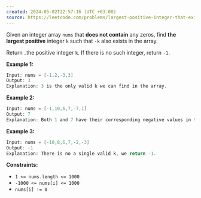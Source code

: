```yaml
---
created: 2024-05-02T22:57:16 (UTC +03:00)
source: https://leetcode.com/problems/largest-positive-integer-that-exists-with-its-negative/description/?envType=daily-question&envId=2024-05-02
---
```

Given an integer array `nums` that **does not contain** any zeros, find **the largest positive** integer `k` such that `-k` also exists in the array.

Return _the positive integer `k`. If there is no such integer, return `-1`.


**Example 1:**

``` Java
Input: nums = [-1,2,-3,3]
Output: 3
Explanation: 3 is the only valid k we can find in the array.
```


**Example 2:**

``` Java
Input: nums = [-1,10,6,7,-7,1]
Output: 7
Explanation: Both 1 and 7 have their corresponding negative values in the array. 7 has a larger value.
```


**Example 3:**

``` Java
Input: nums = [-10,8,6,7,-2,-3]
Output: -1
Explanation: There is no a single valid k, we return -1.
```


**Constraints:**

* `1 <= nums.length <= 1000`
* `-1000 <= nums[i] <= 1000`
* `nums[i] != 0`